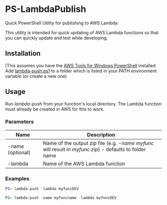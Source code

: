 # PS-LambdaPublish
Quick PowerShell Utility for publishing to AWS Lambda

This utility is intended for quick updating of AWS Lambda functions so that you can quickly update and test while developing.

## Installation
(This assumes you have the [AWS Tools for Windows PowerShell](https://aws.amazon.com/powershell/) installed
Add [lambda-push.ps1](./lambda-push.ps1) to a folder which is listed in your PATH environment variable (or create a new one)
## Usage
Run *lambda-push* from your function's local directory.
The Lambda function must already be created in AWS for this to work.
### Parameters
| Name  | Description |
| --- | --- |
| -name (optional) | Name of the output zip file (e.g. *-name myfunc* will result in *myfunc.zip*) - defaults to folder name |
| -lambda | Name of the AWS Lambda function |
### Examples
```Powershell
PS> lambda-push -lambda myfuncDEV
```
```Powershell
PS> lambda-push -name myfuncname -lambda myfuncDEV
```
